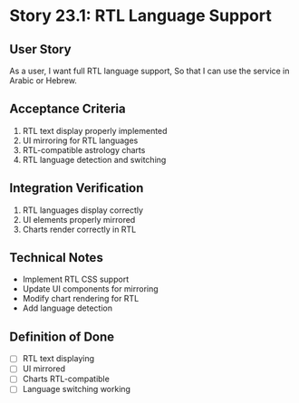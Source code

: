 # Story 23.1: RTL Language Support

## User Story
As a user,
I want full RTL language support,
So that I can use the service in Arabic or Hebrew.

## Acceptance Criteria
1. RTL text display properly implemented
2. UI mirroring for RTL languages
3. RTL-compatible astrology charts
4. RTL language detection and switching

## Integration Verification
1. RTL languages display correctly
2. UI elements properly mirrored
3. Charts render correctly in RTL

## Technical Notes
- Implement RTL CSS support
- Update UI components for mirroring
- Modify chart rendering for RTL
- Add language detection

## Definition of Done
- [ ] RTL text displaying
- [ ] UI mirrored
- [ ] Charts RTL-compatible
- [ ] Language switching working